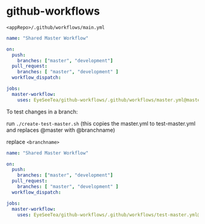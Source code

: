 # github-workflows

`<appRepo>/.github/workflows/main.yml`
```yaml
name: "Shared Master Workflow"

on:
  push:
    branches: ["master", "development"]
  pull_request:
    branches: [ "master", "development" ]
  workflow_dispatch:

jobs:
  master-workflow:
    uses: EyeSeeTea/github-workflows/.github/workflows/master.yml@master
```

To test changes in a branch:

run `./create-test-master.sh` (this copies the master.yml to test-master.yml and replaces @master with @branchname)

replace `<branchname>`
```yaml
name: "Shared Master Workflow"

on:
  push:
    branches: ["master", "development"]
  pull_request:
    branches: [ "master", "development" ]
  workflow_dispatch:

jobs:
  master-workflow:
    uses: EyeSeeTea/github-workflows/.github/workflows/test-master.yml@branchname

```